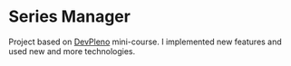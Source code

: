 # Series Manager

Project based on [DevPleno](https://www.devpleno.com/) mini-course. I implemented new features and used new and more technologies.

